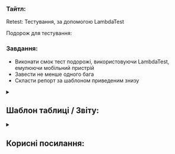 <h3>Тайтл:</h3>
Retest: Тестування, за допомогою LambdaTest	

Подорож для тестування:


<h3>Завдання:</h3>

- Виконати смок тест подорожі, використовуючи LambdaTest, емулюючи мобільний пристрій
- Завести не менше одного бага
- Скласти репорт за шаблоном приведеним знизу


<details><summary><h2>Шаблон таблиці / Звіту:</h2></summary> 

| ID Дефекту | Назва | Пристрій/версія браузера | Статус | Автор 
| --- | --- | --- | --- | ---
| #4666 | 20191012_14_dnipro_Між блоками "Прев'ю" та "Мапа" відображається назва країни "Ukraine" |  LambdaTest, Galaxy S23 Android 14.01, Chrome 101.10.10 | Done | DmitriiNasonov 
  
</details>


<details>
    <summary><h2>Корисні посилання:</h2></summary> 

| Назва | Посилання
| --- | ---
| LambdaTest & BrowserStack | [Посилання](https://qax-camp.com.ua/lessons/browserstack/)
  
</details>


